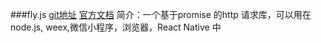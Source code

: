 ###fly.js
[git地址](https://github.com/wendux/fly)
[官方文档]()
简介：一个基于promise 的http 请求库，可以用在node.js, weex,微信小程序，浏览器，React Native 中